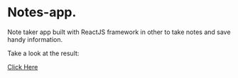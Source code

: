 # Notes-app.

Note taker app built with ReactJS framework in other to take notes and save handy information.

Take a look at the result: 

[Click Here]()
